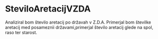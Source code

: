 # SteviloAretacijVZDA
Analiziral             bom število aretacij po državah v Z.D.A. Primerjal bom številke aretacij med posameznii državami,primerjal število aretacij glede na spol, raso ter starost.
